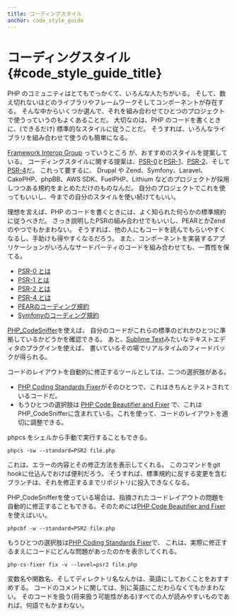 ```yaml
---
title: コーディングスタイル
anchor: code_style_guide
---
```


# コーディングスタイル  {#code_style_guide_title}

PHP のコミュニティはとてもでっかくて、いろんな人たちがいる。
そして、数え切れないほどのライブラリやフレームワークそしてコンポーネントが存在する。
そんな中からいくつか選んで、それを組み合わせてひとつのプロジェクトで使うっていうのもよくあることだ。
大切なのは、PHP のコードを書くときに、(できるだけ) 標準的なスタイルに従うことだ。
そうすれば、いろんなライブラリを組み合わせて使うのも簡単になる。

[Framework Interop Group][fig] っていうところ
が、おすすめのスタイルを提案している。
コーディングスタイルに関する提案は、[PSR-0][psr0]と[PSR-1][psr1]、[PSR-2][psr2]、そして[PSR-4][psr4]だ。
これって要するに、
Drupal や Zend、Symfony、Laravel、CakePHP、phpBB、AWS SDK、FuelPHP、Lithium
などのプロジェクトが採用しつつある規約をまとめただけのものなんだ。
自分のプロジェクトでこれを使ってもいいし、今までの自分のスタイルを使い続けてもいい。

理想を言えば、PHP のコードを書くときには、よく知られた何らかの標準規約に従うべきだ。
さっき説明したPSRの組み合わせでもいいし、PEARとかZendのやつでもかまわない。
そうすれば、他の人にもコードを読んでもらいやすくなるし、手助けも得やすくなるだろう。
また、コンポーネントを実装するアプリケーションがいろんなサードパーティのコードを組み合わせても、一貫性を保てる。

* [PSR-0 とは][psr0]
* [PSR-1 とは][psr1]
* [PSR-2 とは][psr2]
* [PSR-4 とは][psr4]
* [PEARのコーディング規約][pear-cs]
* [Symfonyのコーディング規約][symfony-cs]

[PHP_CodeSniffer][phpcs]を使えば、
自分のコードがこれらの標準のどれかひとつに準拠しているかどうかを確認できる。
あと、[Sublime Text][st-cs]みたいなテキストエディタのプラグインを使えば、
書いているその場でリアルタイムのフィードバックが得られる。

コードのレイアウトを自動的に修正するツールとしては、二つの選択肢がある。

- [PHP Coding Standards Fixer][phpcsfixer]がそのひとつで、これはきちんとテストされているコードだ。
- もうひとつの選択肢は [PHP Code Beautifier and Fixer][phpcbf] で、これはPHP_CodeSnifferに含まれている。これを使って、コードのレイアウトを適切に調整できる。

phpcs をシェルから手動で実行することもできる。

    phpcs -sw --standard=PSR2 file.php

これは、エラーの内容とその修正方法を表示してくれる。
このコマンドをgit hookに仕込んでおけば便利だろう。
そうすれば、標準規約に反する変更を含むブランチは、それを修正するまでリポジトリに投入できなくなる。

PHP_CodeSnifferを使っている場合は、指摘されたコードレイアウトの問題を自動的に修正することもできる。そのためには[PHP Code Beautifier and Fixer][phpcbf]を使えばいい。

    phpcbf -w --standard=PSR2 file.php

もうひとつの選択肢は[PHP Coding Standards Fixer][phpcsfixer]で、
これは、実際に修正するまえにコードにどんな問題があったのかを表示してくれる。

    php-cs-fixer fix -v --level=psr2 file.php

変数名や関数名、そしてディレクトリ名なんかは、英語にしておくことをおすすめする。
コードのコメントに関しては、別に英語にこだわらなくてもかまわない。
そのコードを扱う(将来扱う可能性がある)すべての人が読みやすいものであれば、何語でもかまわない。

[fig]: http://www.php-fig.org/
[psr0]: http://www.php-fig.org/psr/psr-0/
[psr1]: http://www.php-fig.org/psr/psr-1/
[psr2]: http://www.php-fig.org/psr/psr-2/
[psr4]: http://www.php-fig.org/psr/psr-4/
[pear-cs]: http://pear.php.net/manual/ja/standards.php
[symfony-cs]: http://symfony.com/doc/current/contributing/code/standards.html
[phpcs]: http://pear.php.net/package/PHP_CodeSniffer/
[phpcbf]: https://github.com/squizlabs/PHP_CodeSniffer/wiki/Fixing-Errors-Automatically
[st-cs]: https://github.com/benmatselby/sublime-phpcs
[phpcsfixer]: http://cs.sensiolabs.org/
